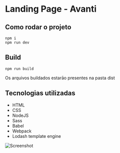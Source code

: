 # Landing Page - Avanti
## Como rodar o projeto

    npm i
    npm run dev

## Build

    npm run build
   Os arquivos buildados estarāo presentes na pasta dist

## Tecnologias utilizadas

 - HTML
 - CSS
 - NodeJS
 - Sass
 - Babel
 - Webpack
 - Lodash template engine

![Screenshot](chrome-capture.git)
